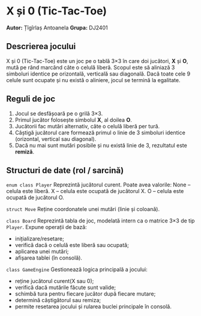 # X și 0 (Tic-Tac-Toe)

**Autor:** Țîgîrlaș Antoanela
**Grupa:** DJ2401

## Descrierea jocului
X și 0 (Tic-Tac-Toe) este un joc pe o tablă 3×3 în care doi jucători, **X** și **O**, mută pe rând marcând câte o celulă liberă. Scopul este să aliniază 3 simboluri identice pe orizontală, verticală sau diagonală. Dacă toate cele 9 celule sunt ocupate și nu există o aliniere, jocul se termină la egalitate.

## Reguli de joc
1. Jocul se desfășoară pe o grilă 3×3.
2. Primul jucător folosește simbolul **X**, al doilea **O**.
3. Jucătorii fac mutări alternativ, câte o celulă liberă per tură.
4. Câștigă jucătorul care formează primul o linie de 3 simboluri identice (orizontal, vertical sau diagonal).
5. Dacă nu mai sunt mutări posibile și nu există linie de 3, rezultatul este **remiză**.

## Structuri de date (rol / sarcină)
`enum class Player`
Reprezintă jucătorul curent. Poate avea valorile:
None – celula este liberă.
X – celula este ocupată de jucătorul X.
O – celula este ocupată de jucătorul O.

`struct Move`
Reține coordonatele unei mutări (linie și coloană).

`class Board`
Reprezintă tabla de joc, modelată intern ca o matrice 3×3 de tip `Player`.
Expune operații de bază:
- inițializare/resetare;
- verifică dacă o celulă este liberă sau ocupată;
- aplicarea unei mutări;
- afișarea tablei (în consolă).

`class GameEngine`
Gestionează logica principală a jocului:
- reține jucătorul curent(X sau 0);
- verifică dacă mutările făcute sunt valide;
- schimbă tura pentru fiecare jucător după fiecare mutare;
- determină câștigătorul sau remiza;
- permite resetarea jocului și rularea buclei principale în consolă.
